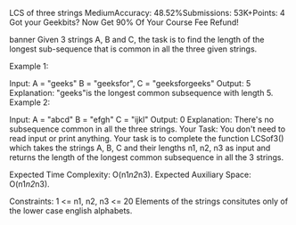 LCS of three strings
MediumAccuracy: 48.52%Submissions: 53K+Points: 4
Got your Geekbits? Now Get 90% Of Your Course Fee Refund! 

banner
Given 3 strings A, B and C, the task is to find the length of the longest sub-sequence that is common in all the three given strings.

Example 1:

Input:
A = "geeks"
B = "geeksfor", 
C = "geeksforgeeks"
Output: 5
Explanation: 
"geeks"is the longest common
subsequence with length 5.
Example 2:

Input: 
A = "abcd"
B = "efgh"
C = "ijkl"
Output: 0
Explanation: 
There's no subsequence common
in all the three strings.
Your Task:
You don't need to read input or print anything. Your task is to complete the function LCSof3() which takes the strings A, B, C and their lengths n1, n2, n3 as input and returns the length of the longest common subsequence in all the 3 strings.

Expected Time Complexity: O(n1*n2*n3).
Expected Auxiliary Space: O(n1*n2*n3).

Constraints:
1 <= n1, n2, n3 <= 20
Elements of the strings consitutes only of the lower case english alphabets.
